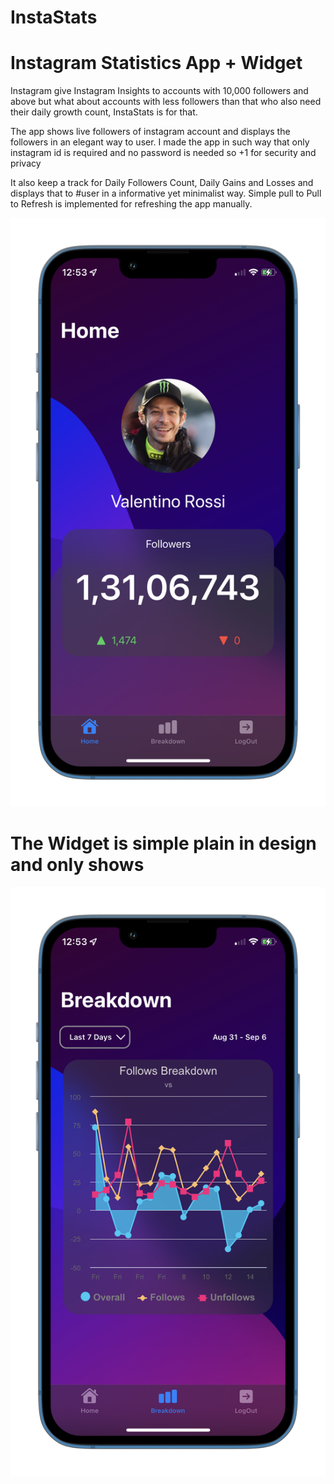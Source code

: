 # InstaStats
# Instagram Statistics App + Widget

Instagram give Instagram Insights to accounts with 10,000 followers and above but what about accounts with less followers than that who also need their daily growth count, InstaStats is for that.

The app shows live followers of instagram account and displays the followers in an elegant way to user. I made the app in such way that only instagram id is required and no password is needed so +1 for security and privacy

It also keep a track for Daily Followers Count, Daily Gains and Losses and displays that to #user in a informative yet minimalist way. Simple pull to Pull to Refresh is implemented for refreshing the app manually.

![Image](/InstaStats.png)

# The Widget is simple plain in design and only shows 

![Image](/InstaStats_widget.png)
